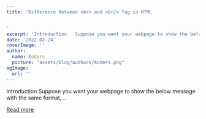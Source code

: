 ```yaml
---
title: 'Difference Between <br> and <br/> Tag in HTML


'
excerpt: 'Introduction   Suppose you want your webpage to show the below message with the same format,...'
date: '2022-02-24'
coverImage: ''
author:
  name: Koders
  picture: "assets/blog/authors/koders.png"
ogImage:
  url: ''
---
```


Introduction   Suppose you want your webpage to show the below message with the same format,...

[Read more](https://dev.to/scalertopics/difference-between-and-tag-in-html-5350)
